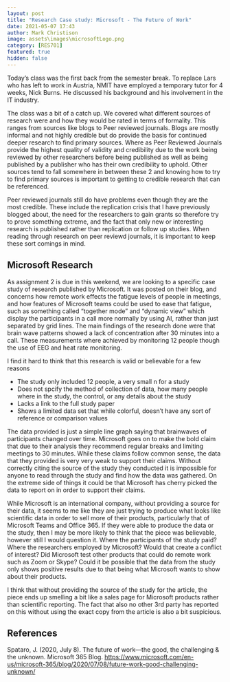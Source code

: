 ```yaml
---
layout: post
title: "Research Case study: Microsoft - The Future of Work"
date: 2021-05-07 17:43
author: Mark Christison
image: assets\images\microsoftLogo.png
category: [RES701]
featured: true
hidden: false
---
```


Today’s class was the first back from the semester break. To replace Lars who has left to work in Austria, NMIT have employed a temporary tutor for 4 weeks, Nick Burns. He discussed his background and his involvement in the IT industry.

The class was a bit of a catch up. We covered what different sources of research were and how they would be rated in terms of formality. This ranges from sources like blogs to Peer reviewed journals. Blogs are mostly informal and not highly credible but do provide the basis for continued deeper research to find primary sources. Where as Peer Reviewed Journals provide the highest quality of validity and credibility due to the work being reviewed by other researchers before being published as well as being published by a publisher who has their own credibility to uphold. Other sources tend to fall somewhere in between these 2 and knowing how to try to find primary sources is important to getting to credible research that can be referenced.

Peer reviewed journals still do have problems even though they are the most credible. These include the replication crisis that I have previously blogged about, the need for the researchers to gain grants so therefore try to prove something extreme, and the fact that only new or interesting research is published rather than replication or follow up studies. When reading through research on peer reviewd journals, it is important to keep these sort comings in mind.

## Microsoft Research

As assignment 2 is due in this weekend, we are looking to a specific case study of research published by Microsoft. It was posted on their blog, and concerns how remote work effects the fatigue levels of people in meetings, and how features of Microsoft teams could be used to ease that fatigue, such as something called “together mode” and “dynamic view” which display the participants in a call more normally by using AI, rather than just separated by grid lines.
The main findings of the research done were that brain wave patterns showed a lack of concentration after 30 minutes into a call. These measurements where achieved by monitoring 12 people though the use of EEG and heat rate monitoring.

I find it hard to think that this research is valid or believable for a few reasons

* The study only included 12 people, a very small n for a study
* Does not spcify the method of collection of data, how many people where in the study, the control, or any details about the study
* Lacks a link to the full study paper
* Shows a limited data set that while colorful, doesn’t have any sort of reference or comparison values

The data provided is just a simple line graph saying that brainwaves of participants changed over time. Microsoft goes on to make the bold claim that due to their analysis they recommend regular breaks and limiting meetings to 30 minutes. While these claims follow common sense, the data that they provided is very very weak to support their claims. Without correctly citing the source of the study they conducted it is impossible for anyone to read through the study and find how the data was gathered. On the extreme side of things it could be that Microsoft has cherry picked the data to report on in order to support their claims.

While Microsoft is an international company, without providing a source for their data, it seems to me like they are just trying to produce what looks like scientific data in order to sell more of their products, particularly that of Microsoft Teams and Office 365. If they were able to produce the data or the study, then I may be more likely to think that the piece was believable, however still I would question it. Where the participants of the study paid? Where the researchers employed by Microsoft? Would that create a conflict of interest? Did Microsoft test other products that could do remote work such as Zoom or Skype? Could it be possible that the data from the study only shows positive results due to that being what Microsoft wants to show about their products.

I think that without providing the source of the study for the article, the piece ends up smelling a bit like a sales page for Microsoft products rather than scientific reporting. The fact that also no other 3rd party has reported on this without using the exact copy from the article is also a bit suspicious.

## References

Spataro, J. (2020, July 8). The future of work—the good, the challenging & the unknown. Microsoft 365 Blog. https://www.microsoft.com/en-us/microsoft-365/blog/2020/07/08/future-work-good-challenging-unknown/